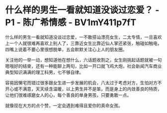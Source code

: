 # 什么样的男生一看就知道没谈过恋爱？ - P1 - 陈广希情感 - BV1mY411p7fT

什么样的男生一看就知道没谈过恋爱，一不敢搭讪漂亮女生，二太专情，一旦喜欢上一个人就很难再喜欢上别人了，三靠近女生比靠近仙人掌还紧张，触碰如触电，四嘴上说着不要心里很想脱单，五会默默关注心上人的朋友圈。

关注他的一举一动，想知道他在想什么，六话题收割之，女生刚挑起话题就被一句嗯哦好的结束，还有一种能聊上两句，比如一开口就飞鸡大炮，社会新闻汽车商业典型知识满满的理工科男，七不够自律。

容易因懒宅而错过很多跟女生进一步发展的机会，八太过于考虑对方，生怕对方不开心或不满意，天天续含温暖，以上男生并不是笨，而是身上的内敛善良的特质，让他们很难琢磨女人的心，每个善良的单身男孩，只要勇敢一点。

就像现在大方的点个赞，一定会遇到难得且爱你的真命女孩。